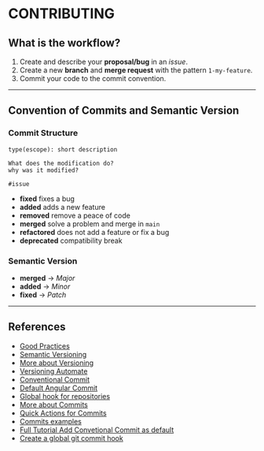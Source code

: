# CONTRIBUTING


## What is the workflow?

1. Create and describe your **proposal/bug** in an _issue_.
2. Create a new **branch** and **merge request** with the pattern `1-my-feature`.
3. Commit your code to the commit convention.

---

## Convention of Commits and Semantic Version

### **Commit Structure**

```
type(escope): short description

What does the modification do?
why was it modified?

#issue
```

- **fixed** fixes a bug
- **added** adds a new feature
- **removed** remove a peace of code
- **merged** solve a problem and merge in `main`
- **refactored** does not add a feature or fix a bug
- **deprecated** compatibility break

### **Semantic Version**

- **merged** -> _Major_
- **added** -> _Minor_
- **fixed** -> _Patch_

---

## References

- [Good Practices](https://bestpractices.coreinfrastructure.org/pt-BR)
- [Semantic Versioning](https://semver.org/lang/pt-BR/)
- [More about Versioning](http://www.modelcvs.org/versioning/)
- [Versioning Automate](https://bhuwanupadhyay.github.io/2020/04/applying-semantic-versioning-with-git-repository/)
- [Conventional Commit](https://www.conventionalcommits.org/en/v1.0.0-beta.2/#why-use-conventional-commits)
- [Default Angular Commit](https://github.com/angular/angular/blob/22b96b9/CONTRIBUTING.md#-commit-message-guidelines)
- [Global hook for repositories](https://docs.gitlab.com/ce/administration/server_hooks.html#set-a-global-server-hook-for-all-repositories)
- [More about Commits](https://chris.beams.io/posts/git-commit/)
- [Quick Actions for Commits](https://docs.gitlab.com/ee/user/project/quick_actions.html)
- [Commits examples](https://docs.google.com/document/d/1QrDFcIiPjSLDn3EL15IJygNPiHORgU1_OOAqWjiDU5Y/edit#)
- [Full Tutorial Add Convetional Commit as default](https://prahladyeri.com/blog/2019/06/how-to-enforce-conventional-commit-messages-using-git-hooks.html)
- [Create a global git commit hook](https://coderwall.com/p/jp7d5q/create-a-global-git-commit-hook)


